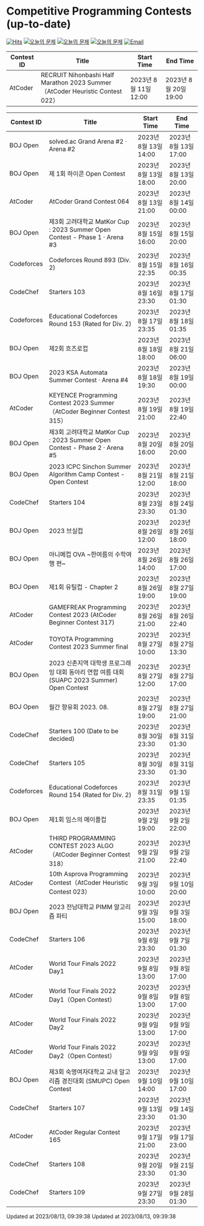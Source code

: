 Competitive Programming Contests (up-to-date)
========
[![Hits](https://hits.seeyoufarm.com/api/count/incr/badge.svg?url=https%3A%2F%2Fgithub.com%2Fika9810%2FCompetitive-Programming-Contests&count_bg=%2379C83D&title_bg=%23555555&icon=&icon_color=%23E7E7E7&title=hits&edge_flat=false)](https://hits.seeyoufarm.com)
[![오늘의 문제](https://img.shields.io/badge/Today's%20ABC-Link-lightpink)](https://github.com/ika9810/Atcoder-Daily-Contests/blob/main/ABC.md) 
[![오늘의 문제](https://img.shields.io/badge/Today's%20ARC-Link-orange)](https://github.com/ika9810/Atcoder-Daily-Contests/blob/main/ARC.md) 
[![오늘의 문제](https://img.shields.io/badge/Today's%20AGC-Link-red)](https://github.com/ika9810/Atcoder-Daily-Contests/blob/main/AGC.md) 
[![Email](https://img.shields.io/badge/Email-ika7204@naver.com-ff69b4)](mailTo:ika7204@naver.com)

 Contest ID | Title | Start Time | End Time |
---|---|---|---|
| AtCoder | RECRUIT Nihonbashi Half Marathon 2023 Summer（AtCoder Heuristic Contest 022） | 2023년 8월 11일 12:00 | 2023년 8월 20일 19:00 |

 Contest ID | Title | Start Time | End Time |
---|---|---|---|
| BOJ Open | solved.ac Grand Arena #2 · Arena #2 | 2023년 8월 13일 14:00 | 2023년 8월 13일 17:00 |
| BOJ Open | 제 1회 하이콘 Open Contest | 2023년 8월 13일 18:00 | 2023년 8월 13일 20:00 |
| AtCoder | AtCoder Grand Contest 064 | 2023년 8월 13일 21:00 | 2023년 8월 14일 00:00 |
| BOJ Open | 제3회 고려대학교 MatKor Cup : 2023 Summer Open Contest - Phase 1 · Arena #3 | 2023년 8월 15일 16:00 | 2023년 8월 15일 20:00 |
| Codeforces | Codeforces Round 893 (Div. 2) | 2023년 8월 15일 22:35 | 2023년 8월 16일 00:35 |
| CodeChef | Starters 103 | 2023년 8월 16일 23:30 | 2023년 8월 17일 01:30 |
| Codeforces | Educational Codeforces Round 153 (Rated for Div. 2) | 2023년 8월 17일 23:35 | 2023년 8월 18일 01:35 |
| BOJ Open | 제2회 흐즈로컵 | 2023년 8월 18일 18:00 | 2023년 8월 21일 06:00 |
| BOJ Open | 2023 KSA Automata Summer Contest · Arena #4 | 2023년 8월 18일 19:30 | 2023년 8월 19일 00:00 |
| AtCoder | KEYENCE Programming Contest 2023 Summer（AtCoder Beginner Contest 315） | 2023년 8월 19일 21:00 | 2023년 8월 19일 22:40 |
| BOJ Open | 제3회 고려대학교 MatKor Cup : 2023 Summer Open Contest - Phase 2 · Arena #5 | 2023년 8월 20일 16:00 | 2023년 8월 20일 20:00 |
| BOJ Open | 2023 ICPC Sinchon Summer Algorithm Camp Contest - Open Contest | 2023년 8월 21일 12:00 | 2023년 8월 21일 18:00 |
| CodeChef | Starters 104 | 2023년 8월 23일 23:30 | 2023년 8월 24일 01:30 |
| BOJ Open | 2023 브실컵 | 2023년 8월 26일 12:00 | 2023년 8월 26일 18:00 |
| BOJ Open | 아니메컵 OVA ~한여름의 수학여행 편~ | 2023년 8월 26일 14:00 | 2023년 8월 26일 17:00 |
| BOJ Open | 제1회 유틸컵 - Chapter 2 | 2023년 8월 26일 19:00 | 2023년 8월 27일 19:00 |
| AtCoder | GAMEFREAK Programming Contest 2023 (AtCoder Beginner Contest 317) | 2023년 8월 26일 21:00 | 2023년 8월 26일 22:40 |
| AtCoder | TOYOTA Programming Contest 2023 Summer final | 2023년 8월 27일 10:00 | 2023년 8월 27일 13:30 |
| BOJ Open | 2023 신촌지역 대학생 프로그래밍 대회 동아리 연합 여름 대회 (SUAPC 2023 Summer) Open Contest | 2023년 8월 27일 12:00 | 2023년 8월 27일 17:00 |
| BOJ Open | 월간 향유회 2023. 08. | 2023년 8월 27일 19:00 | 2023년 8월 27일 21:00 |
| CodeChef | Starters 100 (Date to be decided) | 2023년 8월 30일 23:30 | 2023년 8월 31일 01:30 |
| CodeChef | Starters 105 | 2023년 8월 30일 23:30 | 2023년 8월 31일 01:30 |
| Codeforces | Educational Codeforces Round 154 (Rated for Div. 2) | 2023년 8월 31일 23:35 | 2023년 9월 1일 01:35 |
| BOJ Open | 제1회 임스의 메이플컵 | 2023년 9월 2일 19:00 | 2023년 9월 2일 22:00 |
| AtCoder | THIRD PROGRAMMING CONTEST 2023 ALGO（AtCoder Beginner Contest 318） | 2023년 9월 2일 21:00 | 2023년 9월 2일 22:40 |
| AtCoder | 10th Asprova Programming Contest（AtCoder Heuristic Contest 023） | 2023년 9월 3일 10:00 | 2023년 9월 10일 20:00 |
| BOJ Open | 2023 전남대학교 PIMM 알고리즘 파티 | 2023년 9월 3일 15:00 | 2023년 9월 3일 18:00 |
| CodeChef | Starters 106 | 2023년 9월 6일 23:30 | 2023년 9월 7일 01:30 |
| AtCoder | World Tour Finals 2022 Day1 | 2023년 9월 8일 13:00 | 2023년 9월 8일 17:00 |
| AtCoder | World Tour Finals 2022 Day1（Open Contest） | 2023년 9월 8일 13:00 | 2023년 9월 8일 17:00 |
| AtCoder | World Tour Finals 2022 Day2 | 2023년 9월 9일 13:00 | 2023년 9월 9일 17:00 |
| AtCoder | World Tour Finals 2022 Day2（Open Contest） | 2023년 9월 9일 13:00 | 2023년 9월 9일 17:00 |
| BOJ Open | 제3회 숙명여자대학교 교내 알고리즘 경진대회 (SMUPC) Open Contest | 2023년 9월 10일 14:00 | 2023년 9월 10일 17:00 |
| CodeChef | Starters 107 | 2023년 9월 13일 23:30 | 2023년 9월 14일 01:30 |
| AtCoder | AtCoder Regular Contest 165 | 2023년 9월 17일 21:00 | 2023년 9월 17일 23:00 |
| CodeChef | Starters 108 | 2023년 9월 20일 23:30 | 2023년 9월 21일 01:30 |
| CodeChef | Starters 109 | 2023년 9월 27일 23:30 | 2023년 9월 28일 01:30 |

Updated at 2023/08/13, 09:39:38
Updated at 2023/08/13, 09:39:38
